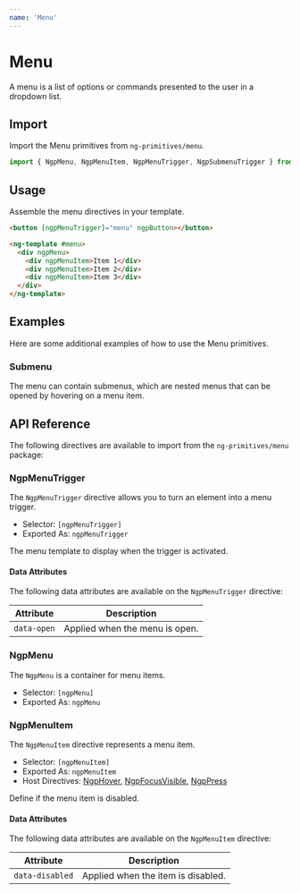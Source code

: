 ```yaml
---
name: 'Menu'
---
```


# Menu

A menu is a list of options or commands presented to the user in a dropdown list.

<docs-example name="menu"></docs-example>

## Import

Import the Menu primitives from `ng-primitives/menu`.

```ts
import { NgpMenu, NgpMenuItem, NgpMenuTrigger, NgpSubmenuTrigger } from 'ng-primitives/menu';
```

## Usage

Assemble the menu directives in your template.

```html
<button [ngpMenuTrigger]="menu" ngpButton></button>

<ng-template #menu>
  <div ngpMenu>
    <div ngpMenuItem>Item 1</div>
    <div ngpMenuItem>Item 2</div>
    <div ngpMenuItem>Item 3</div>
  </div>
</ng-template>
```

## Examples

Here are some additional examples of how to use the Menu primitives.

### Submenu

The menu can contain submenus, which are nested menus that can be opened by hovering on a menu item.

<docs-example name="submenu"></docs-example>

## API Reference

The following directives are available to import from the `ng-primitives/menu` package:

### NgpMenuTrigger

The `NgpMenuTrigger` directive allows you to turn an element into a menu trigger.

- Selector: `[ngpMenuTrigger]`
- Exported As: `ngpMenuTrigger`

<response-field name="ngpMenuTrigger" type="TemplateRef" required="true">
  The menu template to display when the trigger is activated.
</response-field>

#### Data Attributes

The following data attributes are available on the `NgpMenuTrigger` directive:

| Attribute   | Description                    |
| ----------- | ------------------------------ |
| `data-open` | Applied when the menu is open. |

### NgpMenu

The `NgpMenu` is a container for menu items.

- Selector: `[ngpMenu]`
- Exported As: `ngpMenu`

### NgpMenuItem

The `NgpMenuItem` directive represents a menu item.

- Selector: `[ngpMenuItem]`
- Exported As: `ngpMenuItem`
- Host Directives: [NgpHover](/interactions/hover), [NgpFocusVisible](/interactions/focus-visible), [NgpPress](/interactions/press)

<response-field name="ngpMenuItemDisabled" type="boolean" default="false">
  Define if the menu item is disabled.
</response-field>

#### Data Attributes

The following data attributes are available on the `NgpMenuItem` directive:

| Attribute       | Description                        |
| --------------- | ---------------------------------- |
| `data-disabled` | Applied when the item is disabled. |
